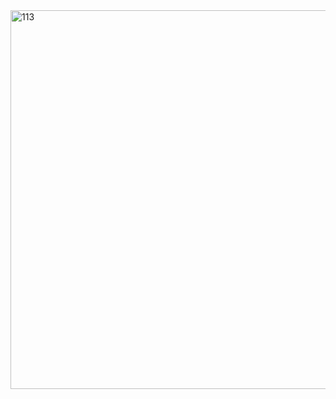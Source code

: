 <img width="1359" height="606" alt="113" src="https://github.com/user-attachments/assets/860e3d30-3deb-49ef-a3c2-b34693ab4af1" />
